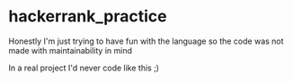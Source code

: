 # hackerrank_practice

Honestly I'm just trying to have fun with the language so the code was not made with maintainability in mind

In a real project I'd never code like this ;)